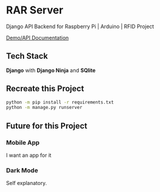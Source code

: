 # RAR Server
Django API Backend for Raspberry Pi | Arduino | RFID Project

[Demo/API Documentation](https://rarserver.lostmypillow.duckdns.org/api/docs)


## Tech Stack
**Django** with **Django Ninja** and **SQlite**


## Recreate this Project

```bash
python -m pip install -r requirements.txt
python -m manage.py runserver
```


## Future for this Project

### Mobile App
I want an app for it

### Dark Mode
Self explanatory.
